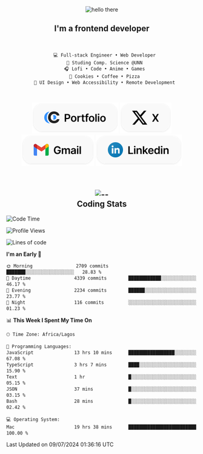 <div align="center">
  
  <img src="https://readme-typing-svg.demolab.com?font=Fira+Code&weight=600&size=24&duration=4000&pause=300&color=3291FF&center=true&vCenter=true&random=false&width=300&height=24&lines=Hey+There;Hola;Namaste;Aloha;Bonjour;Konnichiwa" alt="hello there" height="36" width="300" />
  <h2>I'm a frontend developer</h2>
  
</div>

<br/>

<div align="center">
  
  ```
    💻 Full-stack Engineer • Web Developer
    💼 Studing Comp. Science @UNN
    🎧 Lofi • Code • Anime • Games
    🍪 Cookies • Coffee • Pizza
    📖 UI Design • Web Accessibility • Remote Development
  ```

</div>

<br/>

<div align="center">

  [![portfolio](./assets/badge-portfolio.svg)](https://okoyecharles.com)
  [![X](./assets/badge-x.svg)](https://x.com/okoyecharlesk)
  [![mail](./assets/badge-mail.svg)](mailto:okoyecharles509@gmail.com)
  [![linkedin](./assets/badge-linkedin.svg)](https://linkedin.com/in/okoyecharles)
  
</div>

<br/>



<div align="center">

  <h2>
    <img src="https://media.giphy.com/media/UVG0BN8TOMKkPOJS6e/giphy.gif?cid=790b7611dhvp8dydhh4r22mjr73owy4d5zzlo7s5zyk60w8s&ep=v1_stickers_search&rid=giphy.gif&ct=s" alt="--" height="50" width="50" />
    <br/>
    Coding Stats
  </h2>
  
</div>

<!--START_SECTION:waka-->
![Code Time](http://img.shields.io/badge/Code%20Time-207%20hrs%2051%20mins-blue)

![Profile Views](http://img.shields.io/badge/Profile%20Views-7-blue)

![Lines of code](https://img.shields.io/badge/From%20Hello%20World%20I%27ve%20Written-7.6%20million%20lines%20of%20code-blue)

**I'm an Early 🐤** 

```text
🌞 Morning                2709 commits        ███████░░░░░░░░░░░░░░░░░░   28.83 % 
🌆 Daytime                4339 commits        ████████████░░░░░░░░░░░░░   46.17 % 
🌃 Evening                2234 commits        ██████░░░░░░░░░░░░░░░░░░░   23.77 % 
🌙 Night                  116 commits         ░░░░░░░░░░░░░░░░░░░░░░░░░   01.23 % 
```


📊 **This Week I Spent My Time On** 

```text
🕑︎ Time Zone: Africa/Lagos

💬 Programming Languages: 
JavaScript               13 hrs 10 mins      █████████████████░░░░░░░░   67.08 % 
TypeScript               3 hrs 7 mins        ████░░░░░░░░░░░░░░░░░░░░░   15.90 % 
Text                     1 hr                █░░░░░░░░░░░░░░░░░░░░░░░░   05.15 % 
JSON                     37 mins             █░░░░░░░░░░░░░░░░░░░░░░░░   03.15 % 
Bash                     28 mins             █░░░░░░░░░░░░░░░░░░░░░░░░   02.42 % 

💻 Operating System: 
Mac                      19 hrs 38 mins      █████████████████████████   100.00 % 
```


 Last Updated on 09/07/2024 01:36:16 UTC
<!--END_SECTION:waka-->
